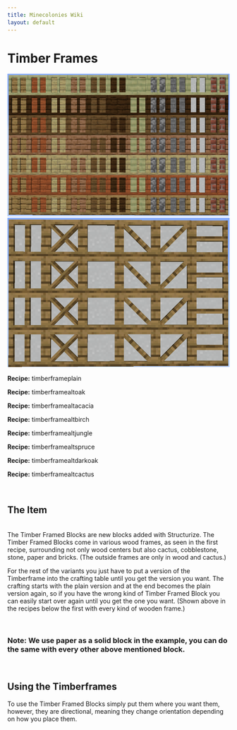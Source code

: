 ```yaml
---
title: Minecolonies Wiki
layout: default
---
```

# Timber Frames

<img src="../../assets/images/deco/plain_timberframes.png" alt="Plain Timberframes" />
<img src="../../assets/images/deco/plain_timberframes_alts_static.png" alt="Shingle colors" />


<div class="infobox box text-center">
    <p><strong>Recipe:</strong> <recipe>timberframeplain</recipe>
    <p><strong>Recipe:</strong> <recipe>timberframealtoak</recipe>
    <p><strong>Recipe:</strong> <recipe>timberframealtacacia</recipe>
    <p><strong>Recipe:</strong> <recipe>timberframealtbirch</recipe>
    <p><strong>Recipe:</strong> <recipe>timberframealtjungle</recipe>
    <p><strong>Recipe:</strong> <recipe>timberframealtspruce</recipe>
    <p><strong>Recipe:</strong> <recipe>timberframealtdarkoak</recipe>
    <p><strong>Recipe:</strong> <recipe>timberframealtcactus</recipe>
</div>
<br>


## The Item
<br>
The Timber Framed Blocks are new blocks added with Structurize. The Timber Framed Blocks come in various wood frames, as seen in the first recipe, surrounding not only wood centers but also cactus, cobblestone, stone, paper and bricks. (The outside frames are only in wood and cactus.) 

<br>

For the rest of the variants you just have to put a version of the Timberframe into the crafting table until you get the version you want. The crafting starts with the plain version and at the end becomes the plain version again, so if you have the wrong kind of Timber Framed Block you can easily start over again until you get the one you want. (Shown above in the recipes below the first with every kind of wooden frame.)

<br>

### Note: We use paper as a solid block in the example, you can do the same with every other above mentioned block.

<br>

## Using the Timberframes

To use the Timber Framed Blocks simply put them where you want them, however, they are directional, meaning they change orientation depending on how you place them. 
